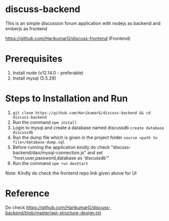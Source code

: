 # discuss-backend

This is an simple discussion forum application with nodejs as backend and emberjs as frontend

https://github.com/HarikumarG/discuss-frontend (Frontend)

# Prerequisites

1. Install node (v12.14.0 - preferable)
2. Install mysql (5.5.29)

# Steps to Installation and Run

1. `git clone https://github.com/HarikumarG/discuss-backend && cd discuss-backend`
2.  Run the command `npm install`
3.  Login to mysql and create a database named discussdb `create database discussdb`
4.  Run the dump file which is given in the project folder `source <path to file>/database-dump.sql`
5.  Before running the application kindly do check "discuss-backend/dao/mysql-connection.js" and set "host,user,password,database as 'discussdb'"
6.  Run the command `npm run devStart`

Note: Kindly do check the frontend repo link given above for UI

# Reference
Do check https://github.com/HarikumarG/discuss-backend/blob/master/api-structure-design.txt
